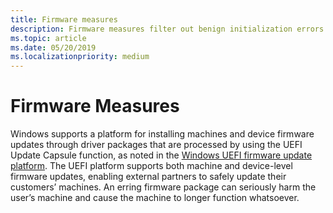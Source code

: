 ```yaml
---
title: Firmware measures
description: Firmware measures filter out benign initialization errors during firmware driver flighting
ms.topic: article
ms.date: 05/20/2019
ms.localizationpriority: medium
---
```


# Firmware Measures

Windows supports a platform for installing machines and device firmware updates through driver packages that are processed by using the UEFI Update Capsule function, as noted in the [Windows UEFI firmware update platform](https://docs.microsoft.com/windows-hardware/drivers/bringup/windows-uefi-firmware-update-platform). The UEFI platform supports both machine and device-level firmware updates, enabling external partners to safely update their customers’ machines. An erring firmware package can seriously harm the user’s machine and cause the machine to longer function whatsoever.
